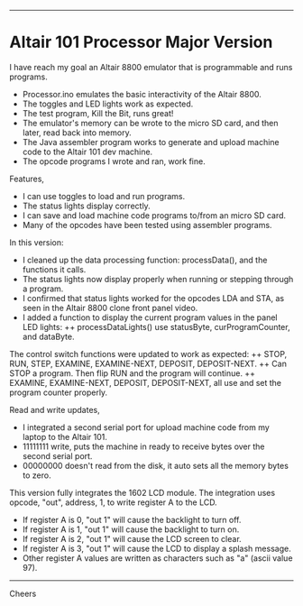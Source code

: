 --------------------------------------------------------------------------------
# Altair 101 Processor Major Version

I have reach my goal an Altair 8800 emulator that is programmable and runs programs.
+ Processor.ino emulates the basic interactivity of the Altair 8800.
+ The toggles and LED lights work as expected.
+ The test program, Kill the Bit, runs great!
+ The emulator's memory can be wrote to the micro SD card, and then later, read back into memory.
+ The Java assembler program works to generate and upload machine code to the Altair 101 dev machine.
+ The opcode programs I wrote and ran, work fine.

Features,
+ I can use toggles to load and run programs.
+ The status lights display correctly.
+ I can save and load machine code programs to/from an micro SD card.
+ Many of the opcodes have been tested using assembler programs.

In this version:
+ I cleaned up the data processing function: processData(), and the functions it calls.
+ The status lights now display properly when running or stepping through a program.
+ I confirmed that status lights worked for the opcodes LDA and STA, as seen in the Altair 8800 clone front panel video.
+ I added a function to display the current program values in the panel LED lights:
++  processDataLights() use statusByte, curProgramCounter, and dataByte.

The control switch functions were updated to work as expected:
++ STOP, RUN, STEP, EXAMINE, EXAMINE-NEXT, DEPOSIT, DEPOSIT-NEXT.
++ Can STOP a program. Then flip RUN and the program will continue.
++ EXAMINE, EXAMINE-NEXT, DEPOSIT, DEPOSIT-NEXT, all use and set the program counter properly.

Read and write updates,
+ I integrated a second serial port for upload machine code from my laptop to the Altair 101.
+ 11111111 write, puts the machine in ready to receive bytes over the second serial port.
+ 00000000 doesn't read from the disk, it auto sets all the memory bytes to zero.

This version fully integrates the 1602 LCD module.
The integration uses opcode, "out", address, 1, to write register A to the LCD.
+ If register A is 0, "out 1" will cause the backlight to turn off.
+ If register A is 1, "out 1" will cause the backlight to turn on.
+ If register A is 2, "out 1" will cause the LCD screen to clear.
+ If register A is 3, "out 1" will cause the LCD to display a splash message.
+ Other register A values are written as characters such as "a" (ascii value 97).

--------------------------------------------------------------------------------
Cheers